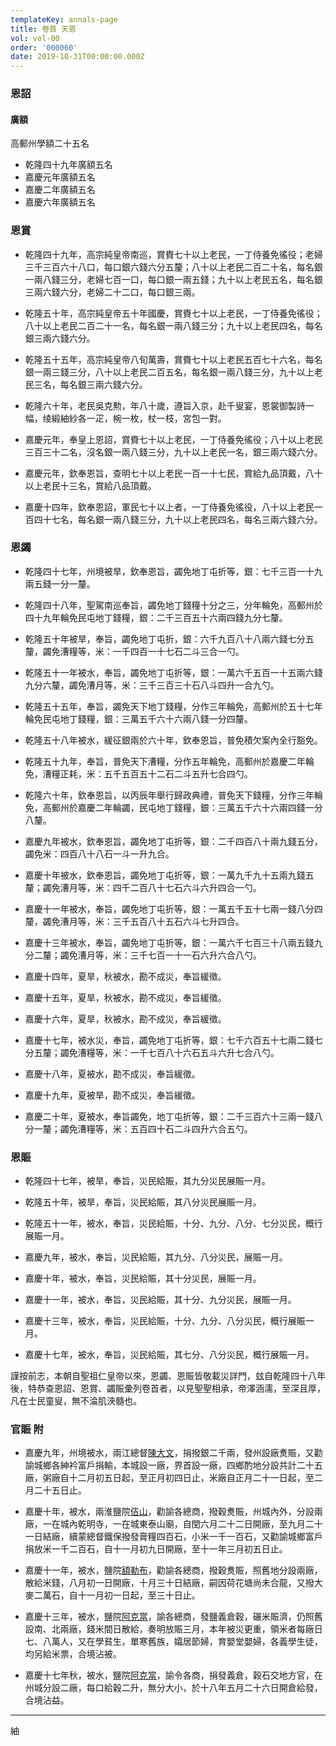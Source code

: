 ```yaml
---
templateKey: annals-page
title: 卷首 天恩
vol: vol-00
order: '000060'
date: 2019-10-31T00:00:00.000Z
---
```


### 恩詔

#### 廣額

高郵州學額二十五名

- 乾隆四十九年廣額五名
- 嘉慶元年廣額五名
- 嘉慶二年廣額五名
- 嘉慶六年廣額五名

### 恩賞

- 乾隆四十九年，高宗純皇帝南巡，賞賚七十以上老民，一丁侍養免徭役；老婦三千三百六十八口，每口銀六錢六分五釐；八十以上老民二百二十名，每名銀一兩八錢三分，老婦七百一口，每口銀一兩五錢；九十以上老民五名，每名銀三兩六錢六分，老婦二十二口，每口銀三兩。

- 乾隆五十年，高宗純皇帝五十年國慶，賞賚七十以上老民，一丁侍養免徭役；八十以上老民二百二十一名，每名銀一兩八錢三分；九十以上老民四名，每名銀三兩六錢六分。

- 乾隆五十五年，高宗純皇帝八旬萬壽，賞賚七十以上老民五百七十六名，每名銀一兩三錢三分，八十以上老民二百五名，每名銀一兩八錢三分，九十以上老民三名，每名銀三兩六錢六分。

- 乾隆六十年，老民吳克勲，年八十歲，遵旨入京，赴千叟宴，恩裳御製詩一幅，绫緞紬紗各一疋，椀一枚，杖一枝，宮包一對。

- 嘉慶元年，奉皇上恩詔，賞賚七十以上老民，一丁侍養免徭役；八十以上老民三百三十二名，沒名銀一兩八錢三分，九十以上老民一名，銀三兩六錢六分。

- 嘉慶元年，欽奉恩旨，查明七十以上老民一百一十七民，賞給九品頂戴，八十以上老民十三名，賞給八品頂戴。

- 嘉慶十四年，欽奉恩詔，軍民七十以上者，一丁侍養免徭役，八十以上老民一百四十七名，每名銀一兩八錢三分，九十以上老民四名，每名三兩六錢六分。

### 恩蠲

- 乾隆四十七年，州境被旱，欽奉恩旨，蠲免地丁屯折等，銀：七千三百一十九兩五錢一分一釐。

- 乾隆四十八年，聖駕南巡奉旨，蠲免地丁錢糧十分之三，分年輪免，高郵州於四十九年輪免民屯地丁錢糧，銀：二千三百五十六兩四錢九分七釐。

- 乾隆五十年被旱，奉旨，蠲免地丁屯折，銀：六千九百八十八兩六錢七分五釐，蠲免漕糧等，米：一千四百一十七石二斗三合一勺。

- 乾隆五十一年被水，奉旨，蠲免地丁屯折等，銀：一萬六千五百一十五兩六錢九分六釐，蠲免漕月等，米：三千三百三十石八斗四升一合九勺。

- 乾隆五十五年，奉旨，蠲免天下地丁錢糧，分作三年輪免，高郵州於五十七年輪免民屯地丁錢糧，銀：三萬五千六十六兩八錢一分四釐。

- 乾隆五十八年被水，緩征銀兩於六十年，欽奉恩旨，普免積欠案內全行豁免。

- 乾隆五十九年，奉旨，普免天下漕糧，分作五年輪免，高郵州於嘉慶二年輪免，漕糧正耗，米：五千五百五十二石二斗五升七合四勺。

- 乾隆六十年，欽奉恩旨，以丙辰年舉行歸政典禮，普免天下錢糧，分作三年輪免，高郵州於嘉慶二年輪蠲，民屯地丁錢糧，銀：三萬五千六十六兩四錢一分八釐。

- 嘉慶九年被水，欽奉恩旨，蠲免地丁屯折等，銀：二千四百八十兩九錢五分，蠲免米：四百八十八石一斗一升九合。

- 嘉慶十年被水，欽奉恩旨，蠲免地丁屯折等，銀：一萬九千九十五兩九錢五釐；蠲免漕月等，米：四千二百八十七石六斗六升四合一勺。

- 嘉慶十一年被水，奉旨，蠲免地丁屯折等，銀：一萬五千五十七兩一錢八分四釐，蠲免漕月等，米：三千五百八十五石六斗七升四合。

- 嘉慶十三年被水，奉旨，蠲免地丁屯折等，銀：一萬六千七百三十八兩五錢九分二釐；蠲免漕月等，米：三千七百一十一石六升六合八勺。

- 嘉慶十四年，夏旱，秋被水，勘不成災，奉旨緩徵。

- 嘉慶十五年，夏旱，秋被水，勘不成災，奉旨緩徵。

- 嘉慶十六年，夏旱，秋被水，勘不成災，奉旨緩徵。

- 嘉慶十七年，被水災，奉旨，蠲免地丁屯折等，銀：七千六百五十七兩二錢七分五釐；蠲免漕糧等，米：一千七百八十六石五斗六升七合八勺。

- 嘉慶十八年，夏被水，勘不成災，奉旨緩徵。

- 嘉慶十九年，夏被旱，勘不成災，奉旨緩徵。

- 嘉慶二十年，夏被水，奉旨蠲免，地丁屯折等，銀：二千三百六十三兩一錢八分一釐；蠲免漕糧等，米：五百四十石二斗四升六合五勺。

### 恩賑

- 乾隆四十七年，被旱，奉旨，災民給賑，其九分災民展賑一月。

- 乾隆五十年，被旱，奉旨，災民給賑，其八分災民展賑一月。

- 乾隆五十一年，被水，奉旨，災民給賑，十分、九分、八分、七分災民，概行展賑一月。

- 嘉慶九年，被水，奉旨，災民給賑，其九分、八分災民，展賑一月。

- 嘉慶十年，被水，奉旨，災民給賑，其十分災民，展賑一月。

- 嘉慶十一年，被水，奉旨，災民給賑，其十分、九分災民，展賑一月。

- 嘉慶十三年，被水，奉旨，災民給賑，十分、九分、八分災民，概行展賑一月。

- 嘉慶十七年，被水，奉旨，災民給賑，其七分、八分災民，概行展賑一月。

謹按前志，本朝自聖祖仁皇帝以來，恩蠲、恩賑皆敬載災詳門，玆自乾隆四十八年後，特恭查恩詔、恩賞、蠲賑彚列卷首者，以見聖聖相承，帝澤涵濡，至深且厚，凡在士民童叟，無不淪肌浹髓也。

### 官賑 附

- 嘉慶九年，州境被水，兩江總督<u>陳大文</u>，捐撥銀二千兩，發州設廠煑賑，又勸諭城鄉各紳衿富戶捐輸，本城設一廠，界首設一廠，四鄉酌地分設共計二十五廠，粥廠自十二月初五日起，至正月初四日止，米廠自正月二十一日起，至二月二十五日止。

- 嘉慶十年，被水，兩淮鹽院<u>佶山</u>，勸諭各總商，撥穀煑賑，州城內外，分設兩廠，一在城內乾明寺，一在城東泰山廟，自閏六月二十二日開廠，至九月二十一日結廠，續蒙總督鐵保撥發膏糧四百石，小米一千一百石，又勸諭城鄉富戶捐放米一千二百石，自十一月初九日開廠，至十一年三月初五日止。

- 嘉慶十一年，被水，鹽院<u>額勒布</u>，勸諭各總商，撥穀煑賑，照舊地分設兩廠，散給米錢，八月初一日開廠，十月三十日結廠，嗣因荷花塘尚未合龍，又撥大麥二萬石，自十一月初一日起，至三十日止。

- 嘉慶十三年，被水，鹽院<u>阿克當</u>，諭各總商，發鹽義倉穀，碾米賑濟，仍照舊設南、北兩廠，錢米間日散給，奏明放賑三月，本年被災更重，領米者每廠日七、八萬人，又在學貧生，單寒舊族，孀居節婦，育嬰堂嬰婦，各義學生徒，均另給米票，合境沾被。

- 嘉慶十七年秋，被水，鹽院<u>阿克當</u>，諭令各商，捐發義倉，穀石交地方官，在州城分設二廠，每口給穀二升，無分大小，於十八年五月二十六日開倉給發，合境沾益。

---

紬 

